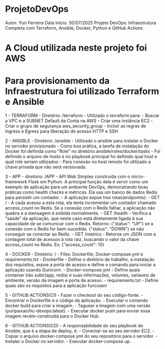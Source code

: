 # ProjetoDevOps
Autor: Yuri Ferreira
Data Inicio: 30/07/2025
Projeto DevOps: Infraestrutura Completa com Terraform, Ansible, Docker, Python e GitHub Actions

# A Cloud utilizada neste projeto foi AWS
# Para provisionamento da Infraestrutura foi utilizado Terraform e Ansible

1 - TERRAFORM
    - Diretório: /terraform
    - Utilizado o terraform para:
        - Buscar a VPC e a SUBNET Default da Conta na AWS
        - Criar  uma instância EC2
        - Criar  o grupo de segurança aws_security_group
        - Incluir as regras de Ingress e Egress para liberação de acesso HTTP e SSH

2 - ANSIBLE
    - Diretório: /ansible
    - Utilizado o ansible para instalar o Docker no servidor provisionado
    - Como boa prática, a tarefa de instalação do Docker foi definida como "Role" no diretório ansible/roles/docker/tasks
    - Foi definido o arquivo de hosts e no playbook principal foi definido qual host e qual role seriam utilizados
    - Para conexão no host remoto foi utilizado a chave privada que não será versionada.

3 - APP
    - diretório: /APP
    - API Web Simples construída com o micro-framework Flask em Python. A principal função dela é servir como um exemplo de aplicação para um ambiente DevOps,
      demonstrando boas práticas como health checks e métricas. Ela usa um banco de dados Redis para persistir um contador.
    - A aplicação expoe tres rotas(endpoints):
        - GET /
            - A cada acesso a esta rota, ela tenta incrementar um contador chamado access_count no Redis. Se a conexão com o Redis falhar, a aplicação não quebra e a mensagem é exibida normalmente.
        - GET /health
            - Verifica a "saúde" da aplicação, que neste caso está diretamente ligada à sua capacidade de se comunicar com o Redis.
                Retorno:
                {"status": "UP"} se a conexão com o Redis for bem-sucedida.
                {"status": "DOWN"} se não conseguir se conectar ao Redis.
        - GET /metrics
            - Retorna um JSON com a contagem total de acessos à rota raiz, buscando o valor da chave access_count no Redis. Ex: {"access_count": 10}

4 - DOCKER
    - Diretório: /
    - Files: Dockerfile, Docker-compose.yml e requirements.txt
        - Dockerfile
            - Define o diretório de trabalho, a instalação dos requisitos, expoe a porta de acesso e define o comando para iniciar a aplicação usando Gunicorn.
        - Docker-compose.yml
            - Define quais container irão subir(app, redis) e suas informações, volumes, variaveis de ambiente, versão da imagem e porta de acesso.
        - requirements.txt
            - Define quais são os requisitos para a aplicação funcioanr

5 - GITHUB ACTIONS(CI)
    - Fazer o checkout do seu código-fonte.
    - Encontrar o Dockerfile e o código da aplicação.
    - Executar o comando docker build para criar a imagem.
    - Taguear a imagem com uma versão (yuripaixao/hc-devops:latest).
    - Executar docker push para enviar essa imagem recém-construída para o Docker Hub.

6 - GITHUB ACTIONS(CD)
    - A responsabilidade do seu playbook do Ansible, que é a etapa de deploy, é:
    - Conectar-se ao seu servidor EC2.
    - Copiar o arquivo docker-compose.yml do seu repositório para o servidor.
    - Instalar o Docker no servidor.
    - Executar docker-compose up.


    
